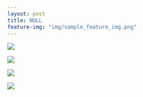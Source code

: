 ```yaml
---
layout: post
title: NULL
feature-img: "img/sample_feature_img.png"
---
```



![](http://o6ledomfy.bkt.clouddn.com/IMG_5554.JPG)

![](http://o6ledomfy.bkt.clouddn.com/ZZ000403.JPG)

![](http://o6ledomfy.bkt.clouddn.com/ZZ000415.JPG)

![](http://o6ledomfy.bkt.clouddn.com/ZZ000398.JPG)